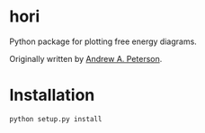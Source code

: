# hori

Python package for plotting free energy diagrams.

Originally written by [Andrew A. Peterson](http://www.brown.edu/Departments/Engineering/Labs/Peterson/).


# Installation

```bash
python setup.py install
```

